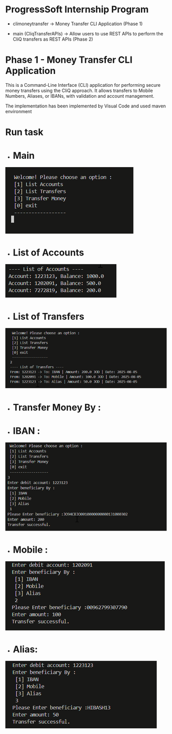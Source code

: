 
# ProgressSoft Internship Program

- climoneytransfer -> Money Transfer CLI Application (Phase 1)

- main (CliqTransferAPIs) -> Allow users to use REST APIs to perform the CliQ transfers as REST APIs (Phase 2)

# Phase 1 - Money Transfer CLI Application

This is a Command-Line Interface (CLI) application for performing secure money transfers using the CliQ approach. It allows transfers to Mobile Numbers, Aliases, or IBANs, with validation and account management.

The implementation has been implemented by Visual Code and used maven environment

# Run task 
- # Main

![alt text](image.png)

- # List of Accounts

![alt text](image-1.png)

- # List of Transfers

![alt text](image-5.png)

- # Transfer Money By :

* # IBAN :

![alt text](image-2.png)

* # Mobile :

![alt text](image-3.png)

* # Alias:

![alt text](image-4.png)
